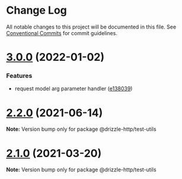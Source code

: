# Change Log

All notable changes to this project will be documented in this file.
See [Conventional Commits](https://conventionalcommits.org) for commit guidelines.

# [3.0.0](https://github.com/vitorsalgado/drizzle-http/compare/v2.2.0...v3.0.0) (2022-01-02)


### Features

* request model arg parameter handler ([e138039](https://github.com/vitorsalgado/drizzle-http/commit/e138039f07b55c4370c2c61ee6eb2e300795476e))





# [2.2.0](https://github.com/vitorsalgado/drizzle-http/compare/v2.1.0...v2.2.0) (2021-06-14)

**Note:** Version bump only for package @drizzle-http/test-utils





# [2.1.0](https://github.com/vitorsalgado/drizzle-http/compare/v2.0.0...v2.1.0) (2021-03-20)

**Note:** Version bump only for package @drizzle-http/test-utils
